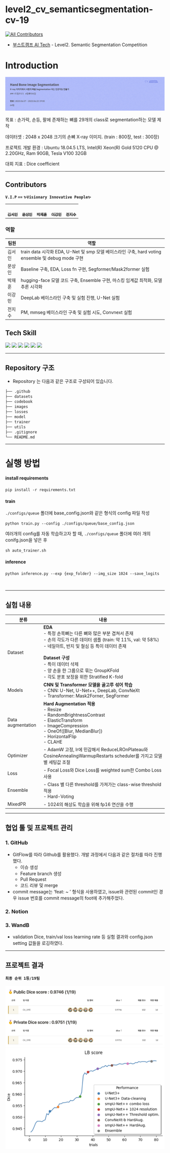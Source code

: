 # level2_cv_semanticsegmentation-cv-19
<!-- ALL-CONTRIBUTORS-BADGE:START - Do not remove or modify this section -->
[![All Contributors](https://img.shields.io/badge/all_contributors-5-orange.svg?style=flat-square)](#contributors-)
<!-- ALL-CONTRIBUTORS-BADGE:END -->

- [부스트캠프 AI Tech](https://boostcamp.connect.or.kr/program_ai.html) - Level2. Semantic Segmentation Competition  

# Introduction
<img src="./images/introduction.png"/>

목표 : 손가락, 손등, 팔에 존재하는 뼈를 29개의 class로 segmentation하는 모델 제작

데이터셋 : 2048 x 2048 크기의 손뼈 X-ray 이미지. (train : 800장, test : 300장)

프로젝트 개발 환경 : Ubuntu 18.04.5 LTS, Intel(R)   Xeon(R) Gold 5120 CPU @ 2.20GHz, Ram 90GB, Tesla V100 32GB

대회 지표 : Dice coefficient

---
## Contributors
**`V.I.P`** **`==`** 
**`✨Visionary Innovative People✨`** 
<table>
  <tr>
    <td align="center"><a href="https://github.com/seoin0110"><img src="https://github.com/seoin0110.png" width="100px;" alt=""/><br /><sub><b>김서인</b></sub></a><br /><a href="https://github.com/seoin0110" title="Code"></td>
    <td align="center"><a href="https://github.com/moons98"><img src="https://github.com/moons98.png" width="100px;" alt=""/><br /><sub><b>문상인</b></sub></a><br /><a href="https://github.com/moons98" title="Code"></td>
    <td align="center"><a href="https://github.com/jaehun-park"><img src="https://github.com/jaehun-park.png" width="100px;" alt=""/><br /><sub><b>박재훈</b></sub></a><br /><a href="https://github.com/jaehun-park" title="Code"></td>
    <td align="center"><a href="https://github.com/adam1206"><img src="https://github.com/adam1206.png" width="100px;" alt=""/><br /><sub><b>이강민</b></sub></a><br /><a href="https://github.com/adam1206" title="Code"></td>
     <td align="center"><a href="https://github.com/Jeon-jisu"><img src="https://github.com/Jeon-jisu.png" width="100px;" alt=""/><br /><sub><b>전지수</b></sub></a><br /><a href="https://github.com/Jeon-jisu" title="Code"></td>
  </tr>
</table>

###  역할
|팀원|역할|
|-----|---|
|김서인| train data 시각화 EDA, U-Net 및 smp 모델 베이스라인 구축, hard voting ensemble 및 debug mode 구현|
|문상인| Baseline 구축, EDA, Loss fn 구현, Segformer/Mask2former 실험 |
|박재훈| hugging-face 모델 코드 구축, Ensemble 구현, 마스킹 임계값 최적화, 모델 추론 시각화|
|이강민| DeepLab 베이스라인 구축 및 실험 진행, U-Net 실험|
|전지수| PM, mmseg 베이스라인 구축 및 실험 시도, Convnext  실험|

## Tech Skill

 <img src="https://img.shields.io/badge/PyTorch-EE4C2C?style=for-the-badge&logo=PyTorch&logoColor=white"> <img src="https://img.shields.io/badge/Ubuntu-E95420?style=for-the-badge&logo=ubuntu&logoColor=white"> <img src="https://img.shields.io/badge/W&B-FFBE00?style=for-the-badge&logo=WeightsandBiases&logoColor=white"> <img src="https://img.shields.io/badge/Numpy-013243?style=for-the-badge&logo=Numpy&logoColor=white"> <img src="https://img.shields.io/badge/Python-3776AB?style=for-the-badge&logo=Python&logoColor=white"> <img src="https://img.shields.io/badge/Pandas-150458?style=for-the-badge&logo=Pandas&logoColor=white"> 




---

## Repository 구조
- Repository 는 다음과 같은 구조로 구성되어 있습니다. 

```
├── .github
├── datasets
├── codebook
├── images
├── losses
├── model
├── trainer
├── utils
├── .gitignore
└── README.md
```

----
# **실행 방법**
#### **install requirements**

`pip install -r requirements.txt`
#### **train**

``./configs/queue`` 폴더에 base_config.json와 같은 형식의 config 파일 작성

`python train.py --config ./configs/queue/base_config.json`

여러개의 config를 자동 학습하고자 할 때, `./configs/queue` 폴더에 여러 개의 conifg.json을 넣은 후

`sh auto_trainer.sh`

#### **inference**

`python inference.py --exp {exp_folder} --img_size 1024 --save_logits`

<br>

----
## 실험 내용
|분류|내용|
  |-----|---|
  |Dataset|**EDA** <br>- 특정 손목뼈는 다른 뼈와 많은 부분 겹쳐서 존재<br>- 손의 각도가 다른 데이터 샘플 (train: 약 11%, val: 약 58%)<br>- 네일아트, 반지 및 철심 등 특이 데이터 존재<br><br>  **Dataset 구성**<br>- 특이 데이터 삭제<br>- 양 손을 한 그룹으로 묶는 GroupKFold<br>- 각도 분포 보정을 위한 Stratified K-fold|
  |Models| **CNN 및 Transformer 모델을 골고루 섞어 학습**<br>- CNN: U-Net, U-Net++, DeepLab, ConvNeXt<br>- Transformer: Mask2Forner, SegFormer |
  |Data augmentation| **Hard Augmentation 적용**<br>- Resize<br>- RandomBrightnessContrast<br>- ElasticTransform<br>- ImageCompression<br>- OneOf([Blur, MedianBlur])<br>- HorizontalFlip<br>- CLAHE|
  |Optimizer|- AdamW 고정, lr에 민감해서 ReduceLROnPlateau와 CosineAnnealingWarmupRestarts scheduler를 가지고 모델 별 세팅값 조절|
  |Loss| - Focal Loss와 Dice Loss를 weighted sum한 Combo Loss 사용|
  |Ensemble|- Class 별 다른 threshold를 가져가는 class-wise threshold 적용<br>- Hard-Voting |
  |MixedPR|- 1024의 해상도 학습을 위해 fp16 연산을 수행 |

----
## 협업 툴 및 프로젝트 관리

### 1. GitHub
- GitFlow를 따라 Github를 활용했다. 개발 과정에서 다음과 같은 절차를 따라 진행했다.
  - 이슈 생성
  - Feature branch 생성
  - Pull Request
  - 코드 리뷰 및 merge
- commit message는 ‘feat: ~ ’ 형식을 사용하였고, issue와 관련된 commit인 경우 issue 번호를 commit message의 foot에 추가해주었다.

### 2. Notion

### 3. WandB
- validation Dice, train/val loss learning rate 등 실험 결과와 config.json setting 값들을 로깅하였다.

----

## 프로젝트 결과
**`최종 순위 1등/19팀`**<br><br>
![rank](./images/rank.png)
![output](./images/output.png)

  